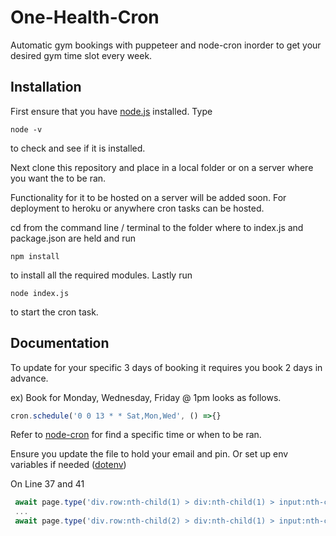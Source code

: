 # One-Health-Cron
Automatic gym bookings with puppeteer and node-cron inorder to get your desired gym time slot every week. 


## Installation
First ensure that you have [node.js](https://nodejs.org/en/ "node.js") installed. Type
```
node -v
``` 
to check and see if it is installed.

Next clone this repository and place in a local folder or on a server where you want the to be ran. 

 Functionality for it to be hosted on a server will be added soon. For deployment to heroku or  anywhere cron tasks can be hosted.
 
 cd from the command line / terminal to the folder where to index.js and package.json are held and run   
 ```
npm install
```
to install all the required modules. Lastly run 
```
node index.js 
```
to start the cron task.

## Documentation 
To update for your specific 3 days of booking it requires you book 2 days in advance.

ex) Book for Monday, Wednesday, Friday @ 1pm looks as follows.

```javascript
cron.schedule('0 0 13 * * Sat,Mon,Wed', () =>{}
```

Refer to [node-cron](https://www.npmjs.com/package/node-cron "node-cron") for find a specific time or when to be ran. 

Ensure you update the file to hold your email and pin. Or set up env variables if needed ([dotenv](https://www.npmjs.com/package/dotenv "dotenv"))

On Line 37 and 41
```javascript
 await page.type('div.row:nth-child(1) > div:nth-child(1) > input:nth-child(2)', '*******@gmail.com');
 ...
 await page.type('div.row:nth-child(2) > div:nth-child(1) > input:nth-child(2)', '******');
```



